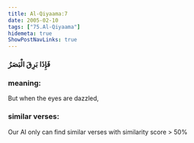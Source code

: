 ```yaml
---
title: Al-Qiyaama:7
date: 2005-02-10
tags: ["75.Al-Qiyaama"]
hidemeta: true 
ShowPostNavLinks: true 
---
```

### فَإِذَا بَرِقَ الْبَصَرُ
### meaning: 
But when the eyes are dazzled,
### similar verses: 

Our AI only can find similar verses with similarity score > 50% 




